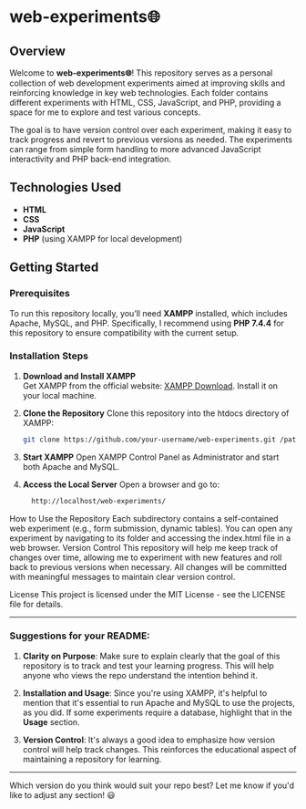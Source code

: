 # web-experiments🌐

## Overview

Welcome to **web-experiments🌐**! This repository serves as a personal collection of web development experiments aimed at improving skills and reinforcing knowledge in key web technologies. Each folder contains different experiments with HTML, CSS, JavaScript, and PHP, providing a space for me to explore and test various concepts.

The goal is to have version control over each experiment, making it easy to track progress and revert to previous versions as needed. The experiments can range from simple form handling to more advanced JavaScript interactivity and PHP back-end integration.

## Technologies Used

- **HTML**
- **CSS**
- **JavaScript**
- **PHP** (using XAMPP for local development)

## Getting Started

### Prerequisites

To run this repository locally, you’ll need **XAMPP** installed, which includes Apache, MySQL, and PHP. Specifically, I recommend using **PHP 7.4.4** for this repository to ensure compatibility with the current setup.

### Installation Steps

1. **Download and Install XAMPP**  
   Get XAMPP from the official website: [XAMPP Download]([https://www.apachefriends.org/index.html](https://sourceforge.net/projects/xampp/files/XAMPP%20Windows/7.4.4/)). Install it on your local machine.

2. **Clone the Repository**
   Clone this repository into the htdocs directory of XAMPP:
   ```bash
   git clone https://github.com/your-username/web-experiments.git /path-to-xampp/htdocs/web-experiments
   ```
3. **Start XAMPP**
   Open XAMPP Control Panel as Administrator and start both Apache and MySQL.
4. **Access the Local Server**
   Open a browser and go to:
   ```bash
     http://localhost/web-experiments/
   ```

How to Use the Repository
Each subdirectory contains a self-contained web experiment (e.g., form submission, dynamic tables).
You can open any experiment by navigating to its folder and accessing the index.html file in a web browser.
Version Control
This repository will help me keep track of changes over time, allowing me to experiment with new features and roll back to previous versions when necessary. All changes will be committed with meaningful messages to maintain clear version control.

License
This project is licensed under the MIT License - see the LICENSE file for details.





---

### **Suggestions for your README**:

1. **Clarity on Purpose**: Make sure to explain clearly that the goal of this repository is to track and test your learning progress. This will help anyone who views the repo understand the intention behind it.
   
2. **Installation and Usage**: Since you're using XAMPP, it's helpful to mention that it's essential to run Apache and MySQL to use the projects, as you did. If some experiments require a database, highlight that in the **Usage** section.

3. **Version Control**: It's always a good idea to emphasize how version control will help track changes. This reinforces the educational aspect of maintaining a repository for learning.

---

Which version do you think would suit your repo best? Let me know if you'd like to adjust any section! 😃
